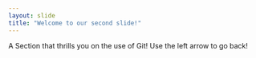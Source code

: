 ```yaml
---
layout: slide
title: "Welcome to our second slide!"
---
```

A Section that thrills you on the use of Git!
Use the left arrow to go back!
